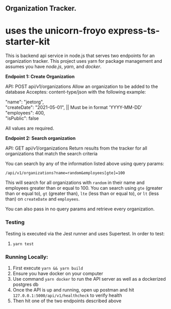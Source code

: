 ## Organization Tracker.

# uses the unicorn-froyo express-ts-starter-kit

This is backend api service in node.js that serves two endpoints for an organization tracker. This project uses yarn for package management and assumes you have _node.js_, _yarn_, and _docker_.

**Endpoint 1: Create Organization**

API: POST api/v1/organizations
Allow an organization to be added to the database
Acceptes: content-type/json with the following example:

"name": "jeetorg", \
"createDate": "2021-05-01", || Must be in format 'YYYY-MM-DD' \
"employees": 400, \
"isPublic": false

All values are required.

**Endpoint 2: Search organization**

API: GET api/v1/organizations
Return results from the tracker for all organizations that match the search criteria

You can search by any of the information listed above using query params:

`/api/v1/organizations?name=random&employees[gte]=100`

This will search for all organizations with `random` in their name and employees greater than or equal to 100.
You can search using `gte` (greater than or equal to), `gt` (greater than), `lte` (less than or equal to), or `lt` (less than)
on `createDate` and `employees`.

You can also pass in no query params and retrieve every organization.

### Testing

Testing is executed via the Jest runner and uses Supertest.
In order to test:

1. `yarn test`

### Running Locally:

1. First execute `yarn && yarn build`
2. Ensure you have docker on your computer
3. Use command `yarn docker` to run the API server as well as a dockerized postgres db
4. Once the API is up and running, open up postman and hit `127.0.0.1:5000/api/v1/healthcheck` to verify health
5. Then hit one of the two endpoints described above
